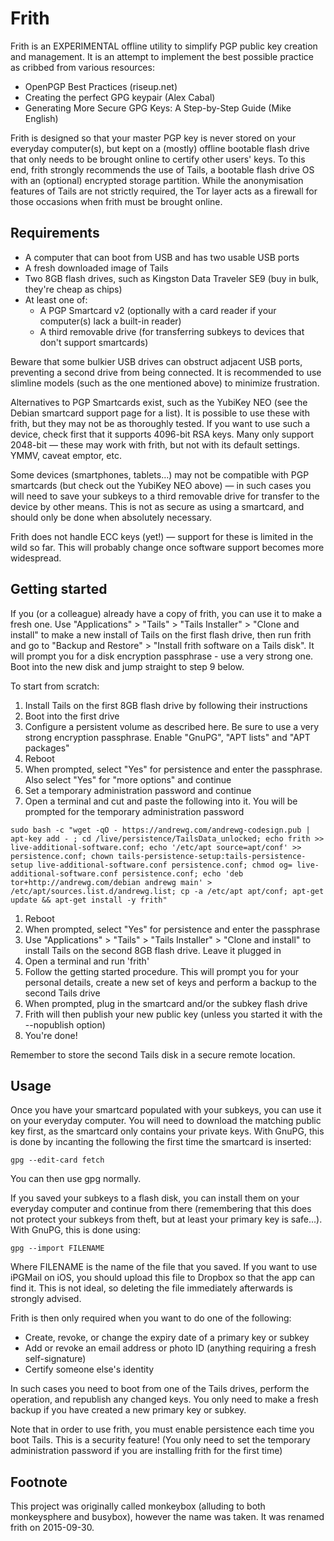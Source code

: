 Frith
=====

Frith is an EXPERIMENTAL offline utility to simplify PGP public key creation and management. It is an attempt to implement the best possible practice as cribbed from various resources:

*    OpenPGP Best Practices (riseup.net)
*    Creating the perfect GPG keypair (Alex Cabal)
*    Generating More Secure GPG Keys: A Step-by-Step Guide (Mike English)

Frith is designed so that your master PGP key is never stored on your everyday computer(s), but kept on a (mostly) offline bootable flash drive that only needs to be brought online to certify other users' keys. To this end, frith strongly recommends the use of Tails, a bootable flash drive OS with an (optional) encrypted storage partition. While the anonymisation features of Tails are not strictly required, the Tor layer acts as a firewall for those occasions when frith must be brought online.

Requirements
------------

* A computer that can boot from USB and has two usable USB ports
* A fresh downloaded image of Tails
* Two 8GB flash drives, such as Kingston Data Traveler SE9 (buy in bulk, they're cheap as chips)
* At least one of:
    * A PGP Smartcard v2 (optionally with a card reader if your computer(s) lack a built-in reader)
    * A third removable drive (for transferring subkeys to devices that don't support smartcards)

Beware that some bulkier USB drives can obstruct adjacent USB ports, preventing a second drive from being connected. It is recommended to use slimline models (such as the one mentioned above) to minimize frustration.

Alternatives to PGP Smartcards exist, such as the YubiKey NEO (see the Debian smartcard support page for a list). It is possible to use these with frith, but they may not be as thoroughly tested. If you want to use such a device, check first that it supports 4096-bit RSA keys. Many only support 2048-bit — these may work with frith, but not with its default settings. YMMV, caveat emptor, etc.

Some devices (smartphones, tablets...) may not be compatible with PGP smartcards (but check out the YubiKey NEO above) — in such cases you will need to save your subkeys to a third removable drive for transfer to the device by other means. This is not as secure as using a smartcard, and should only be done when absolutely necessary.

Frith does not handle ECC keys (yet!) — support for these is limited in the wild so far. This will probably change once software support becomes more widespread.

Getting started
---------------

If you (or a colleague) already have a copy of frith, you can use it to make a fresh one. Use "Applications" > "Tails" > "Tails Installer" > "Clone and install" to make a new install of Tails on the first flash drive, then run frith and go to "Backup and Restore" > "Install frith software on a Tails disk". It will prompt you for a disk encryption passphrase - use a very strong one. Boot into the new disk and jump straight to step 9 below.

To start from scratch:

1. Install Tails on the first 8GB flash drive by following their instructions
1. Boot into the first drive
1. Configure a persistent volume as described here. Be sure to use a very strong encryption passphrase. Enable "GnuPG", "APT lists" and "APT packages"
1. Reboot
1. When prompted, select "Yes" for persistence and enter the passphrase. Also select "Yes" for "more options" and continue
1. Set a temporary administration password and continue
1. Open a terminal and cut and paste the following into it. You will be prompted for the temporary administration password

```
sudo bash -c "wget -qO - https://andrewg.com/andrewg-codesign.pub | apt-key add - ; cd /live/persistence/TailsData_unlocked; echo frith >> live-additional-software.conf; echo '/etc/apt source=apt/conf' >> persistence.conf; chown tails-persistence-setup:tails-persistence-setup live-additional-software.conf persistence.conf; chmod og= live-additional-software.conf persistence.conf; echo 'deb tor+http://andrewg.com/debian andrewg main' > /etc/apt/sources.list.d/andrewg.list; cp -a /etc/apt apt/conf; apt-get update && apt-get install -y frith"
```

1. Reboot
1. When prompted, select "Yes" for persistence and enter the passphrase
1. Use "Applications" > "Tails" > "Tails Installer" > "Clone and install" to install Tails on the second 8GB flash drive. Leave it plugged in
1. Open a terminal and run 'frith'
1. Follow the getting started procedure. This will prompt you for your personal details, create a new set of keys and perform a backup to the second Tails drive
1. When prompted, plug in the smartcard and/or the subkey flash drive
1. Frith will then publish your new public key (unless you started it with the --nopublish option)
1. You're done!

Remember to store the second Tails disk in a secure remote location.

Usage
-----

Once you have your smartcard populated with your subkeys, you can use it on your everyday computer. You will need to download the matching public key first, as the smartcard only contains your private keys. With GnuPG, this is done by incanting the following the first time the smartcard is inserted:

```
gpg --edit-card fetch
```

You can then use gpg normally.

If you saved your subkeys to a flash disk, you can install them on your everyday computer and continue from there (remembering that this does not protect your subkeys from theft, but at least your primary key is safe...). With GnuPG, this is done using:

```
gpg --import FILENAME
```

Where FILENAME is the name of the file that you saved. If you want to use iPGMail on iOS, you should upload this file to Dropbox so that the app can find it. This is not ideal, so deleting the file immediately afterwards is strongly advised.

Frith is then only required when you want to do one of the following:

* Create, revoke, or change the expiry date of a primary key or subkey
* Add or revoke an email address or photo ID (anything requiring a fresh self-signature)
* Certify someone else's identity

In such cases you need to boot from one of the Tails drives, perform the operation, and republish any changed keys. You only need to make a fresh backup if you have created a new primary key or subkey.

Note that in order to use frith, you must enable persistence each time you boot Tails. This is a security feature! (You only need to set the temporary administration password if you are installing frith for the first time)

Footnote
--------

This project was originally called monkeybox (alluding to both monkeysphere and busybox), however the name was taken. It was renamed frith on 2015-09-30. 
